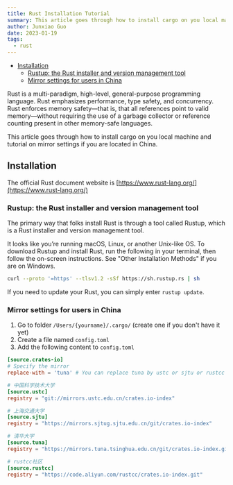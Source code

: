 ```yaml
---
title: Rust Installation Tutorial 
summary: This article goes through how to install cargo on you local machine and tutorial on proxy settings if you are located in China.
author: Junxiao Guo
date: 2023-01-19
tags:
  - rust
---
```


- [Installation](#installation)
  - [Rustup: the Rust installer and version management tool](#rustup-the-rust-installer-and-version-management-tool)
  - [Mirror settings for users in China](#mirror-settings-for-users-in-china)


Rust is a multi-paradigm, high-level, general-purpose programming language. Rust emphasizes performance, type safety, and concurrency. Rust enforces memory safety—that is, that all references point to valid memory—without requiring the use of a garbage collector or reference counting present in other memory-safe languages.

This article goes through how to install cargo on you local machine and tutorial on mirror settings if you are located in China.

## Installation

The official Rust document website is [https://www.rust-lang.org/](https://www.rust-lang.org/)

### Rustup: the Rust installer and version management tool

The primary way that folks install Rust is through a tool called Rustup, which is a Rust installer and version management tool.

It looks like you’re running macOS, Linux, or another Unix-like OS. To download Rustup and install Rust, run the following in your terminal, then follow the on-screen instructions. See "Other Installation Methods" if you are on Windows.

```bash
curl --proto '=https' --tlsv1.2 -sSf https://sh.rustup.rs | sh
```

If you need to update your Rust, you can simply enter `rustup update`.

### Mirror settings for users in China

1. Go to folder  `/Users/{yourname}/.cargo/` (create one if you don't have it yet)
2. Create a file named `config.toml`
3. Add the following content to `config.toml`

```toml
[source.crates-io]
# Specify the mirror
replace-with = 'tuna' # You can replace tuna by ustc or sjtu or rustcc

# 中国科学技术大学
[source.ustc]
registry = "git://mirrors.ustc.edu.cn/crates.io-index"

# 上海交通大学
[source.sjtu]
registry = "https://mirrors.sjtug.sjtu.edu.cn/git/crates.io-index"

# 清华大学
[source.tuna]
registry = "https://mirrors.tuna.tsinghua.edu.cn/git/crates.io-index.git"

# rustcc社区
[source.rustcc]
registry = "https://code.aliyun.com/rustcc/crates.io-index.git"
```
